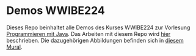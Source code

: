# Demos WWIBE224

Dieses Repo beinhaltet alle Demos des Kurses WWIBE224 zur Vorlesung [Programmieren mit Java](https://jappuccini.github.io/java-docs/production/). Das Arbeiten mit diesem Repo wird [hier](https://jappuccini.github.io/java-docs/production/additional-material/daniel/github-repos) beschrieben. Die dazugehörigen Abbildungen befinden sich in [diesem Mural](https://app.mural.co/t/programmierungwwibe2248240/m/programmierungwwibe2248240/1729834706630/301020393cfaff8bb3d89e41e78d79d332f429aa).
